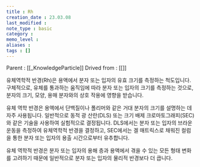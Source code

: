 ```yaml
---
title : Rh
creation_date : 23.03.08
last_modified :
note_type : basic
category :
memo_level :
aliases : 
tags : []
---
```


Parent : [[_KnowledgeParticle]]
Drived from : [[]]

유체역학적 반경(Rh)은 용액에서 분자 또는 입자의 유효 크기를 측정하는 척도입니다. 구체적으로, 유체를 통과하는 움직임에 따라 분자 또는 입자의 크기를 측정하는 것으로, 분자의 크기, 모양, 용매 분자와의 상호 작용에 영향을 받습니다.

유체 역학 반경은 용액에서 단백질이나 폴리머와 같은 거대 분자의 크기를 설명하는 데 자주 사용됩니다. 일반적으로 동적 광 산란(DLS) 또는 크기 배제 크로마토그래피(SEC)와 같은 기술을 사용하여 실험적으로 결정됩니다. DLS에서는 분자 또는 입자의 브라운 운동을 측정하여 유체역학적 반경을 결정하고, SEC에서는 겔 매트릭스로 채워진 컬럼을 통한 분자 또는 입자의 용출 시간으로부터 유추합니다.

유체 역학적 반경은 분자 또는 입자의 용해 층과 용액에서 겪을 수 있는 모든 형태 변화를 고려하기 때문에 일반적으로 분자 또는 입자의 물리적 반경보다 더 큽니다.